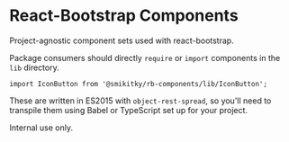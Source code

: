 # React-Bootstrap Components

Project-agnostic component sets used with react-bootstrap.

Package consumers should directly `require` or `import` components
in the `lib` directory.

```
import IconButton from '@smikitky/rb-components/lib/IconButton';
```

These are written in ES2015 with `object-rest-spread`,
so you'll need to transpile them using Babel or TypeScript set up for your project.

Internal use only.
